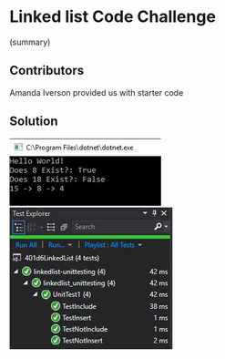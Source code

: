 <!--
1-14-19 9:00-12:00

-->

# Linked list Code Challenge

(summary)

## Contributors

Amanda Iverson provided us with starter code

## Solution
![happyCase](../../../assets/CodeChall5Console.JPG)
![testsPass](../../../assets/CodeChall5test.JPG)
